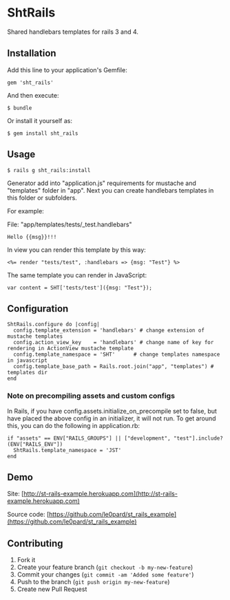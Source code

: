 # ShtRails

Shared handlebars templates for rails 3 and 4.

## Installation

Add this line to your application's Gemfile:

    gem 'sht_rails'

And then execute:

    $ bundle

Or install it yourself as:

    $ gem install sht_rails

## Usage

    $ rails g sht_rails:install

Generator add into "application.js" requirements for mustache and "templates" folder in "app". Next you can create handlebars templates in this folder or subfolders.

For example:

File: "app/templates/tests/_test.handlebars"

    Hello {{msg}}!!!

In view you can render this template by this way:

    <%= render "tests/test", :handlebars => {msg: "Test"} %>

The same template you can render in JavaScript:

    var content = SHT['tests/test']({msg: "Test"});

## Configuration

    ShtRails.configure do |config|
      config.template_extension = 'handlebars' # change extension of mustache templates
      config.action_view_key    = 'handlebars' # change name of key for rendering in ActionView mustache template
      config.template_namespace = 'SHT'      # change templates namespace in javascript
      config.template_base_path = Rails.root.join("app", "templates") # templates dir
    end

### Note on precompiling assets and custom configs

In Rails, if you have config.assets.initialize\_on\_precompile set to false, but have placed the above config in an initializer, it will not run. To get around this, you can do the following in application.rb:

    if "assets" == ENV["RAILS_GROUPS"] || ["development", "test"].include?(ENV["RAILS_ENV"])
      ShtRails.template_namespace = 'JST'
    end


## Demo

Site: [http://st-rails-example.herokuapp.com](http://st-rails-example.herokuapp.com)

Source code: [https://github.com/le0pard/st_rails_example](https://github.com/le0pard/st_rails_example)

## Contributing

1. Fork it
2. Create your feature branch (`git checkout -b my-new-feature`)
3. Commit your changes (`git commit -am 'Added some feature'`)
4. Push to the branch (`git push origin my-new-feature`)
5. Create new Pull Request
